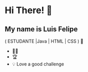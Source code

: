 <h1>Hi There! 👋</h1>

## My name is Luis Felipe 
( ESTUDANTE |Java | HTML | CSS ) 🚀
- 👩‍💻 
- 🏆
- 💡 Love a good challenge

<div align="left">
  
  
 </div>          
